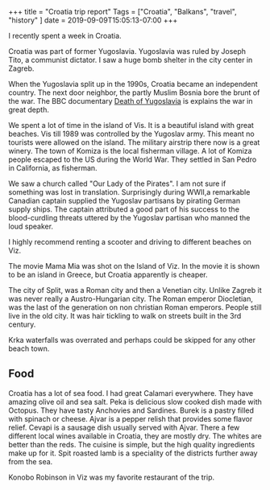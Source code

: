+++
title = "Croatia trip report"
Tags = ["Croatia", "Balkans", "travel", "history" ]
date = 2019-09-09T15:05:13-07:00
+++

I recently spent a week in Croatia.


Croatia was part of former Yugoslavia. Yugoslavia was ruled by Joseph Tito, a
communist dictator. I saw a huge bomb shelter in the city center in Zagreb.


When the Yugoslavia split up in the 1990s, Croatia became an independent country.
The next door neighbor, the partly Muslim Bosnia bore the brunt of the war. The
BBC documentary [Death of Yugoslavia](https://www.youtube.com/watch?v=oODjsdLoSYo)
is explains the war in great depth.


We spent a lot of time in the island of Vis. It is a beautiful island with great
beaches. Vis till 1989 was controlled by
the Yugoslav army. This meant no tourists were allowed on the island. The military
airstrip there now is a great winery. The town of Komiza is the local fisherman
village. A lot of Komiza people escaped to the US during the World War.
They settled in San Pedro in California, as fisherman.


We saw a church called "Our Lady of the Pirates". I am not sure if something was
lost in translation. Surprisingly during WWII,a remarkable Canadian captain supplied
the Yugoslav partisans by pirating German supply ships.  The captain attributed a
good part of his success to the blood-curdling threats uttered by the Yugoslav
partisan who manned the loud speaker.


I highly recommend renting a scooter and driving to different beaches on Viz.


The movie Mama Mia was shot on the Island of Viz. In the movie it is shown to be
an island in Greece, but Croatia apparently is cheaper.


The city of Split, was a Roman city and then a Venetian city. Unlike Zagreb
it was never really a Austro-Hungarian city. The Roman emperor Diocletian, was
the last of the generation on non christian Roman emperors. People still live
in the old city. It was hair tickling to walk on streets built in the 3rd century.


Krka waterfalls was overrated and perhaps could be skipped for any other
beach town.


## Food

Croatia has a lot of sea food. I had great Calamari everywhere. They have
amazing olive oil and sea salt. Peka is delicious slow cooked dish made with Octopus.
They have tasty Anchovies and Sardines. Burek is a pastry filled with spinach
or cheese. Ajvar is a pepper relish that provides some flavor relief. Cevapi
is a sausage dish usually served with Ajvar. There a few different local wines
available in Croatia, they are mostly dry. The whites are better than the reds.
The cuisine is simple, but the high quality ingredients make up for it. Spit roasted lamb is
a speciality of the districts further away from the sea.


Konobo Robinson in Viz was my favorite restaurant of the trip.
